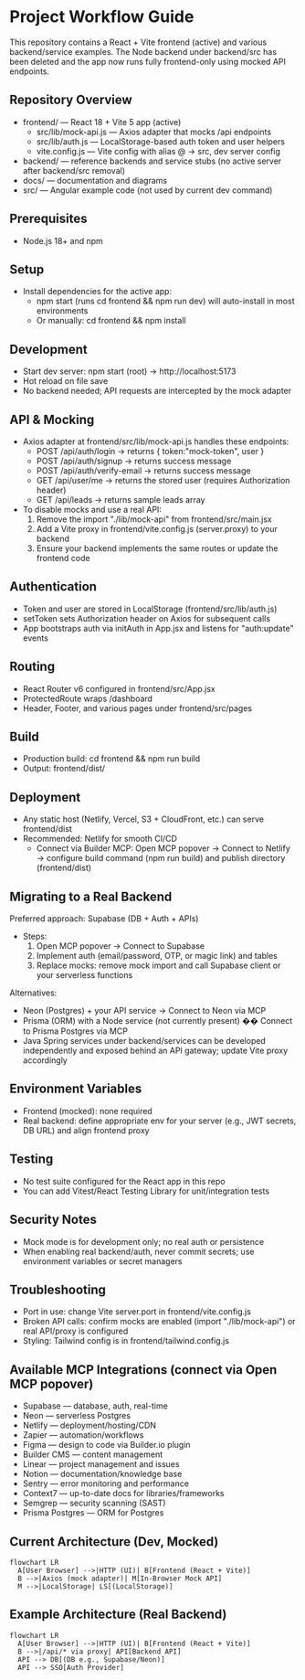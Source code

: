 # Project Workflow Guide

This repository contains a React + Vite frontend (active) and various backend/service examples. The Node backend under backend/src has been deleted and the app now runs fully frontend-only using mocked API endpoints.

## Repository Overview

- frontend/ — React 18 + Vite 5 app (active)
  - src/lib/mock-api.js — Axios adapter that mocks /api endpoints
  - src/lib/auth.js — LocalStorage-based auth token and user helpers
  - vite.config.js — Vite config with alias @ -> src, dev server config
- backend/ — reference backends and service stubs (no active server after backend/src removal)
- docs/ — documentation and diagrams
- src/ — Angular example code (not used by current dev command)

## Prerequisites

- Node.js 18+ and npm

## Setup

- Install dependencies for the active app:
  - npm start (runs cd frontend && npm run dev) will auto-install in most environments
  - Or manually: cd frontend && npm install

## Development

- Start dev server: npm start (root) → http://localhost:5173
- Hot reload on file save
- No backend needed; API requests are intercepted by the mock adapter

## API & Mocking

- Axios adapter at frontend/src/lib/mock-api.js handles these endpoints:
  - POST /api/auth/login → returns { token:"mock-token", user }
  - POST /api/auth/signup → returns success message
  - POST /api/auth/verify-email → returns success message
  - GET /api/user/me → returns the stored user (requires Authorization header)
  - GET /api/leads → returns sample leads array
- To disable mocks and use a real API:
  1) Remove the import "./lib/mock-api" from frontend/src/main.jsx
  2) Add a Vite proxy in frontend/vite.config.js (server.proxy) to your backend
  3) Ensure your backend implements the same routes or update the frontend code

## Authentication

- Token and user are stored in LocalStorage (frontend/src/lib/auth.js)
- setToken sets Authorization header on Axios for subsequent calls
- App bootstraps auth via initAuth in App.jsx and listens for "auth:update" events

## Routing

- React Router v6 configured in frontend/src/App.jsx
- ProtectedRoute wraps /dashboard
- Header, Footer, and various pages under frontend/src/pages

## Build

- Production build: cd frontend && npm run build
- Output: frontend/dist/

## Deployment

- Any static host (Netlify, Vercel, S3 + CloudFront, etc.) can serve frontend/dist
- Recommended: Netlify for smooth CI/CD
  - Connect via Builder MCP: Open MCP popover → Connect to Netlify → configure build command (npm run build) and publish directory (frontend/dist)

## Migrating to a Real Backend

Preferred approach: Supabase (DB + Auth + APIs)

- Steps:
  1) Open MCP popover → Connect to Supabase
  2) Implement auth (email/password, OTP, or magic link) and tables
  3) Replace mocks: remove mock import and call Supabase client or your serverless functions

Alternatives:
- Neon (Postgres) + your API service → Connect to Neon via MCP
- Prisma (ORM) with a Node service (not currently present) �� Connect to Prisma Postgres via MCP
- Java Spring services under backend/services can be developed independently and exposed behind an API gateway; update Vite proxy accordingly

## Environment Variables

- Frontend (mocked): none required
- Real backend: define appropriate env for your server (e.g., JWT secrets, DB URL) and align frontend proxy

## Testing

- No test suite configured for the React app in this repo
- You can add Vitest/React Testing Library for unit/integration tests

## Security Notes

- Mock mode is for development only; no real auth or persistence
- When enabling real backend/auth, never commit secrets; use environment variables or secret managers

## Troubleshooting

- Port in use: change Vite server.port in frontend/vite.config.js
- Broken API calls: confirm mocks are enabled (import "./lib/mock-api") or real API/proxy is configured
- Styling: Tailwind config is in frontend/tailwind.config.js

## Available MCP Integrations (connect via Open MCP popover)

- Supabase — database, auth, real-time
- Neon — serverless Postgres
- Netlify — deployment/hosting/CDN
- Zapier — automation/workflows
- Figma — design to code via Builder.io plugin
- Builder CMS — content management
- Linear — project management and issues
- Notion — documentation/knowledge base
- Sentry — error monitoring and performance
- Context7 — up-to-date docs for libraries/frameworks
- Semgrep — security scanning (SAST)
- Prisma Postgres — ORM for Postgres

## Current Architecture (Dev, Mocked)

```mermaid
flowchart LR
  A[User Browser] -->|HTTP (UI)| B[Frontend (React + Vite)]
  B -->|Axios (mock adapter)| M[In-Browser Mock API]
  M -->|LocalStorage| LS[(LocalStorage)]
```

## Example Architecture (Real Backend)

```mermaid
flowchart LR
  A[User Browser] -->|HTTP (UI)| B[Frontend (React + Vite)]
  B -->|/api/* via proxy| API[Backend API]
  API --> DB[(DB e.g., Supabase/Neon)]
  API --> SSO[Auth Provider]
```
